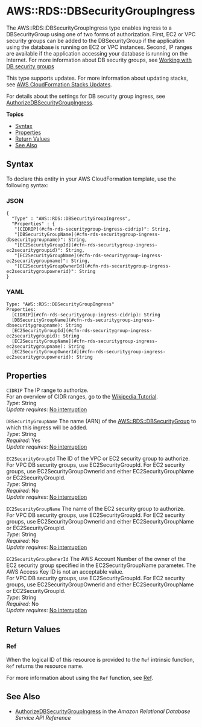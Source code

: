 # AWS::RDS::DBSecurityGroupIngress<a name="aws-resource-rds-security-group-ingress"></a>

The AWS::RDS::DBSecurityGroupIngress type enables ingress to a DBSecurityGroup using one of two forms of authorization\. First, EC2 or VPC security groups can be added to the DBSecurityGroup if the application using the database is running on EC2 or VPC instances\. Second, IP ranges are available if the application accessing your database is running on the Internet\. For more information about DB security groups, see [Working with DB security groups](http://docs.aws.amazon.com/AmazonRDS/latest/UserGuide/USER_WorkingWithSecurityGroups.html)

This type supports updates\. For more information about updating stacks, see [AWS CloudFormation Stacks Updates](using-cfn-updating-stacks.md)\.

For details about the settings for DB security group ingress, see [AuthorizeDBSecurityGroupIngress](http://docs.aws.amazon.com/AmazonRDS/latest/APIReference/API_AuthorizeDBSecurityGroupIngress.html)\.

**Topics**
+ [Syntax](#aws-resource-rds-dbsecuritygroupingress-syntax)
+ [Properties](#cfn-rds-securitygroup-ingress-properties)
+ [Return Values](#w4ab1c21c10e1002c15)
+ [See Also](#w4ab1c21c10e1002c17)

## Syntax<a name="aws-resource-rds-dbsecuritygroupingress-syntax"></a>

To declare this entity in your AWS CloudFormation template, use the following syntax:

### JSON<a name="aws-resource-rds-dbsecuritygroupingress-syntax.json"></a>

```
{
  "Type" : "AWS::RDS::DBSecurityGroupIngress",
  "Properties" : {
   "[CIDRIP](#cfn-rds-securitygroup-ingress-cidrip)": String,
   "[DBSecurityGroupName](#cfn-rds-securitygroup-ingress-dbsecuritygroupname)": String,
   "[EC2SecurityGroupId](#cfn-rds-securitygroup-ingress-ec2securitygroupid)": String,
   "[EC2SecurityGroupName](#cfn-rds-securitygroup-ingress-ec2securitygroupname)": String,
   "[EC2SecurityGroupOwnerId](#cfn-rds-securitygroup-ingress-ec2securitygroupownerid)": String
}
```

### YAML<a name="aws-resource-rds-dbsecuritygroupingress-syntax.yaml"></a>

```
Type: "AWS::RDS::DBSecurityGroupIngress"
Properties:  
  [CIDRIP](#cfn-rds-securitygroup-ingress-cidrip): String
  [DBSecurityGroupName](#cfn-rds-securitygroup-ingress-dbsecuritygroupname): String
  [EC2SecurityGroupId](#cfn-rds-securitygroup-ingress-ec2securitygroupid): String
  [EC2SecurityGroupName](#cfn-rds-securitygroup-ingress-ec2securitygroupname): String
  [EC2SecurityGroupOwnerId](#cfn-rds-securitygroup-ingress-ec2securitygroupownerid): String
```

## Properties<a name="cfn-rds-securitygroup-ingress-properties"></a>

`CIDRIP`  <a name="cfn-rds-securitygroup-ingress-cidrip"></a>
The IP range to authorize\.  
For an overview of CIDR ranges, go to the [Wikipedia Tutorial](http://en.wikipedia.org/wiki/Classless_Inter-Domain_Routing)\.  
*Type*: String  
*Update requires*: [No interruption](using-cfn-updating-stacks-update-behaviors.md#update-no-interrupt)

`DBSecurityGroupName`  <a name="cfn-rds-securitygroup-ingress-dbsecuritygroupname"></a>
The name \(ARN\) of the [AWS::RDS::DBSecurityGroup](aws-properties-rds-security-group.md) to which this ingress will be added\.  
*Type*: String  
*Required*: Yes  
*Update requires*: [No interruption](using-cfn-updating-stacks-update-behaviors.md#update-no-interrupt)

`EC2SecurityGroupId`  <a name="cfn-rds-securitygroup-ingress-ec2securitygroupid"></a>
The ID of the VPC or EC2 security group to authorize\.  
For VPC DB security groups, use EC2SecurityGroupId\. For EC2 security groups, use EC2SecurityGroupOwnerId and either EC2SecurityGroupName or EC2SecurityGroupId\.  
*Type*: String  
*Required*: No  
*Update requires*: [No interruption](using-cfn-updating-stacks-update-behaviors.md#update-no-interrupt)

`EC2SecurityGroupName`  <a name="cfn-rds-securitygroup-ingress-ec2securitygroupname"></a>
The name of the EC2 security group to authorize\.  
For VPC DB security groups, use EC2SecurityGroupId\. For EC2 security groups, use EC2SecurityGroupOwnerId and either EC2SecurityGroupName or EC2SecurityGroupId\.  
*Type*: String  
*Required*: No  
*Update requires*: [No interruption](using-cfn-updating-stacks-update-behaviors.md#update-no-interrupt)

`EC2SecurityGroupOwnerId`  <a name="cfn-rds-securitygroup-ingress-ec2securitygroupownerid"></a>
The AWS Account Number of the owner of the EC2 security group specified in the EC2SecurityGroupName parameter\. The AWS Access Key ID is not an acceptable value\.  
For VPC DB security groups, use EC2SecurityGroupId\. For EC2 security groups, use EC2SecurityGroupOwnerId and either EC2SecurityGroupName or EC2SecurityGroupId\.  
*Type*: String  
*Required*: No  
*Update requires*: [No interruption](using-cfn-updating-stacks-update-behaviors.md#update-no-interrupt)

## Return Values<a name="w4ab1c21c10e1002c15"></a>

### Ref<a name="w4ab1c21c10e1002c15b2"></a>

When the logical ID of this resource is provided to the `Ref` intrinsic function, `Ref` returns the resource name\.

For more information about using the `Ref` function, see [Ref](intrinsic-function-reference-ref.md)\.

## See Also<a name="w4ab1c21c10e1002c17"></a>
+ [AuthorizeDBSecurityGroupIngress](http://docs.aws.amazon.com/AmazonRDS/latest/APIReference/API_AuthorizeDBSecurityGroupIngress.html) in the *Amazon Relational Database Service API Reference*